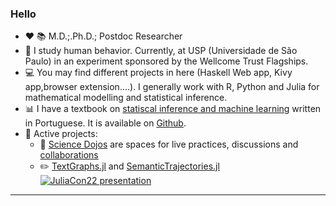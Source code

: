 ### Hello



- :heart: :books: M.D.;.Ph.D.; Postdoc Researcher    
- :book: I study human behavior. Currently, at USP (Universidade de São Paulo) in an experiment sponsored by the Wellcome Trust Flagships.   
- :computer: You may find different projects in here (Haskell Web app, Kivy app,browser extension....). I generally work with R, Python and Julia for mathematical modelling and statistical inference.  
- :bar_chart: I have a textbook on [statiscal inference and machine learning](https://leanpub.com/cienciadados) written in Portuguese. It is available on [Github](https://github.com/fargolo/stat-learn).  
- :hammer: Active projects:  
  - :japanese_castle: [Science Dojos](https://discord.gg/vZweajKJ) are spaces for live practices, discussions and [collaborations](https://ebhbr.github.io/)  
  - :pencil2: [TextGraphs.jl](https://github.com/fargolo/TextGraphs.jl) and [SemanticTrajectories.jl](https://github.com/fargolo/SemanticTrajectories.jl)  
     [![JuliaCon22 presentation](https://img.youtube.com/vi/1Dufbmm9sqc/maxresdefault.jpg)](https://www.youtube.com/watch?v=1Dufbmm9sqc) 


-----------------------------------------

